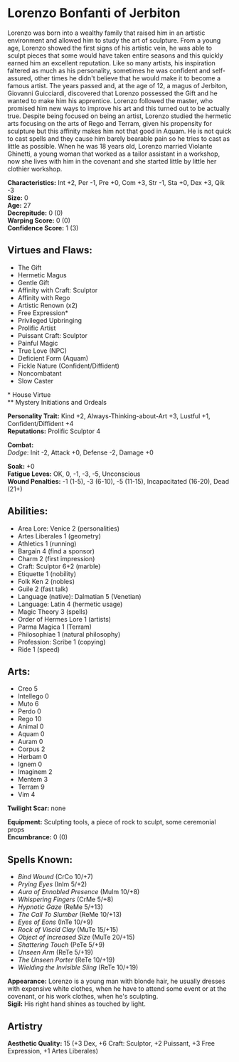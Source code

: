 # Lorenzo Bonfanti of Jerbiton

Lorenzo was born into a wealthy family that raised him in an artistic environment and allowed him to study the art of sculpture. From a young age, Lorenzo showed the first signs of his artistic vein, he was able to sculpt pieces that some would have taken entire seasons and this quickly earned him an excellent reputation. Like so many artists, his inspiration faltered as much as his personality, sometimes he was confident and self-assured, other times he didn't believe that he would make it to become a famous artist. The years passed and, at the age of 12, a magus of Jerbiton, Giovanni Guicciardi, discovered that Lorenzo possessed the Gift and he wanted to make him his apprentice. Lorenzo followed the master, who promised him new ways to improve his art and this turned out to be actually true. Despite being focused on being an artist, Lorenzo studied the hermetic arts focusing on the arts of Rego and Terram, given his propensity for sculpture but this affinity makes him not that good in Aquam. He is not quick to cast spells and they cause him barely bearable pain so he tries to cast as little as possible. When he was 18 years old, Lorenzo married Violante Ghinetti, a young woman that worked as a tailor assistant in a workshop, now she lives with him in the covenant and she started little by little her clothier workshop.

**Characteristics:** Int +2, Per -1, Pre +0, Com +3, Str -1, Sta +0, Dex +3, Qik -3  
**Size:** 0  
**Age:** 27  
**Decrepitude:** 0 (0)  
**Warping Score:** 0 (0)  
**Confidence Score:** 1 (3)

## Virtues and Flaws:

- The Gift
- Hermetic Magus
- Gentle Gift
- Affinity with Craft: Sculptor
- Affinity with Rego
- Artistic Renown (x2)
- Free Expression*
- Privileged Upbringing
- Prolific Artist
- Puissant Craft: Sculptor
- Painful Magic
- True Love (NPC)
- Deficient Form (Aquam)
- Fickle Nature (Confident/Diffident)
- Noncombatant
- Slow Caster

\* House Virtue  
** Mystery Initiations and Ordeals

**Personality Trait:** Kind +2, Always-Thinking-about-Art +3, Lustful +1, Confident/Diffident +4  
**Reputations:** Prolific Sculptor 4

**Combat:**  
*Dodge*: Init -2, Attack +0, Defense -2, Damage +0                                                                                                    

**Soak:** +0  
**Fatigue Leves:** OK, 0, -1, -3, -5, Unconscious  
**Wound Penalties:** -1 (1-5), -3 (6-10), -5 (11-15), Incapacitated (16-20), Dead (21+)

## Abilities:

+ Area Lore: Venice 2 (personalities)
+ Artes Liberales 1 (geometry)
+ Athletics 1 (running)
+ Bargain 4 (find a sponsor)
+ Charm 2 (first impression)
+ Craft: Sculptor 6+2 (marble)
+ Etiquette 1 (nobility)
+ Folk Ken 2 (nobles)
+ Guile 2 (fast talk)
+ Language (native): Dalmatian 5 (Venetian)
+ Language: Latin 4 (hermetic usage)
+ Magic Theory 3 (spells)
+ Order of Hermes Lore 1 (artists)
+ Parma Magica 1 (Terram)
+ Philosophiae 1 (natural philosophy)
+ Profession: Scribe 1 (copying)
+ Ride 1 (speed)

## Arts:

+ Creo 5
+ Intellego 0
+ Muto 6
+ Perdo 0
+ Rego 10
+ Animal 0
+ Aquam 0
+ Auram 0
+ Corpus 2
+ Herbam 0
+ Ignem 0
+ Imaginem 2
+ Mentem 3
+ Terram 9
+ Vim 4

**Twilight Scar:** none  

**Equipment:** Sculpting tools, a piece of rock to sculpt, some ceremonial props  
**Encumbrance:** 0 (0)

## Spells Known:

+ *Bind Wound* (CrCo 10/+7)
+ *Prying Eyes* (InIm 5/+2)
+ *Aura of Ennobled Presence* (MuIm 10/+8)
+ *Whispering Fingers* (CrMe 5/+8)
+ *Hypnotic Gaze* (ReMe 5/+13)
+ *The Call To Slumber* (ReMe 10/+13)
+ *Eyes of Eons* (InTe 10/+9)
+ *Rock of Viscid Clay* (MuTe 15/+15)
+ *Object of Increased Size* (MuTe 20/+15)
+ *Shattering Touch* (PeTe 5/+9)
+ *Unseen Arm* (ReTe 5/+19)
+ *The Unseen Porter* (ReTe 10/+19)
+ *Wielding the Invisible Sling* (ReTe 10/+19)

**Appearance:** Lorenzo is a young man with blonde hair, he usually dresses with expensive white clothes, when he have to attend some event or at the covenant, or his work clothes, when he's sculpting.  
**Sigil:** His right hand shines as touched by light.

## Artistry

**Aesthetic Quality:** 15 (+3 Dex, +6 Craft: Sculptor, +2 Puissant, +3 Free Expression, +1 Artes Liberales)
